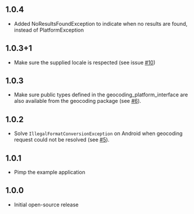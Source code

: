 ## 1.0.4

- Added NoResultsFoundException to indicate when no results are found, instead of PlatformException

## 1.0.3+1

* Make sure the supplied locale is respected (see issue [#10](https://github.com/Baseflow/flutter-geocoding/issues/10))

## 1.0.3

* Make sure public types defined in the geocoding_platform_interface are also available from the geocoding package (see [#6](https://github.com/Baseflow/flutter-geocoding/issues/6)).

## 1.0.2

* Solve `IllegalFormatConversionException` on Android when geocoding request could not be resolved (see [#5](https://github.com/Baseflow/flutter-geocoding/issues/5)).

## 1.0.1

* Pimp the example application

## 1.0.0

* Initial open-source release
